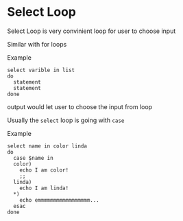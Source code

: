 # Select Loop

Select Loop is very convinient loop for user to choose input

Similar with for loops

Example
```
select varible in list
do 
  statement
  statement
done
```
output would let user to choose the input from loop





Usually the `select` loop is going with `case`

Example
```
select name in color linda
do 
  case $name in
  color)
    echo I am color!
    ;;
  linda)
    echo I am linda!
  *)
    echo emmmmmmmmmmmmmmmmm...
  esac
done
```
